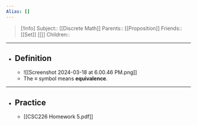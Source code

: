 ```yaml
---
Alias: []
---
```

> [!Info]
> Subject:: [[Discrete Math]]
> Parents:: [[Proposition]]
> Friends:: [[Set]] [[]]
> Children:: 
---
- ## Definition
	- ![[Screenshot 2024-03-18 at 6.00.46 PM.png]]
	- The $\equiv$ symbol means **equivalence**.
---
- ## Practice
	- [[CSC226 Homework 5.pdf]]